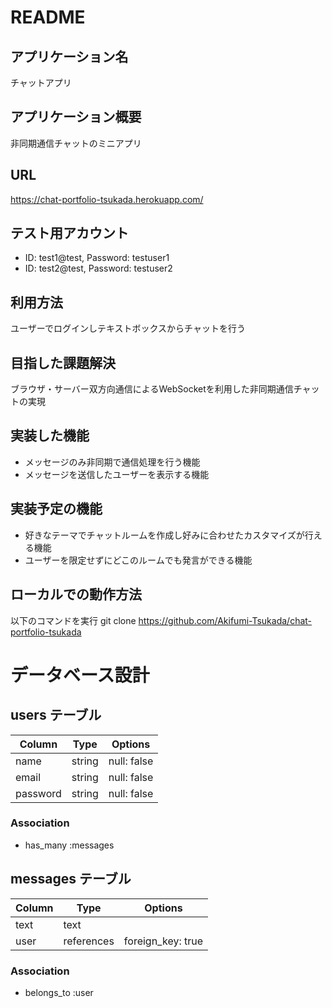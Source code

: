 # README

## アプリケーション名
チャットアプリ

## アプリケーション概要
非同期通信チャットのミニアプリ

## URL
https://chat-portfolio-tsukada.herokuapp.com/

## テスト用アカウント
- ID: test1@test, Password: testuser1
- ID: test2@test, Password: testuser2

## 利用方法
ユーザーでログインしテキストボックスからチャットを行う

## 目指した課題解決
ブラウザ・サーバー双方向通信によるWebSocketを利用した非同期通信チャットの実現

## 実装した機能
- メッセージのみ非同期で通信処理を行う機能
- メッセージを送信したユーザーを表示する機能

## 実装予定の機能
- 好きなテーマでチャットルームを作成し好みに合わせたカスタマイズが行える機能
- ユーザーを限定せずにどこのルームでも発言ができる機能

## ローカルでの動作方法
以下のコマンドを実行
git clone https://github.com/Akifumi-Tsukada/chat-portfolio-tsukada

# データベース設計

## users テーブル

| Column    | Type    | Options     |
| --------  | ------  | ----------- |
| name      | string  | null: false |
| email     | string  | null: false |
| password  | string  | null: false |

### Association

- has_many :messages

## messages テーブル

| Column    | Type       | Options           |
| --------  | ---------- | ----------------- |
| text      | text       |                   |
| user      | references | foreign_key: true |

### Association

- belongs_to :user
